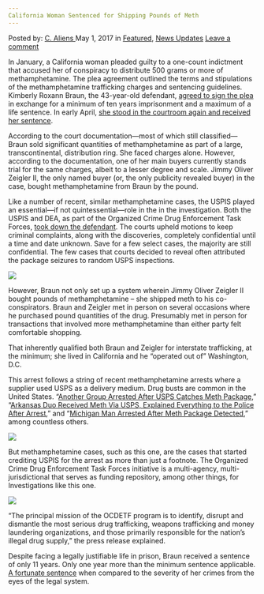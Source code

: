 ```yaml
---
California Woman Sentenced for Shipping Pounds of Meth
---
```

<article class="post-listing post-19532 post type-post status-publish format-standard has-post-thumbnail hentry category-deepdot-news category-news-updates tag-california tag-meth tag-pounds tag-sentenced tag-shipping tag-woman">
    <div class="post-inner">
    <p class="post-meta">
    <span>Posted by: <a href="https://www.deepdotweb.com/author/caliens/" title="">C. Aliens </a></span>
    <span>May 1, 2017</span>
    <span>in <a href="https://www.deepdotweb.com/category/deepdot-news/" rel="category tag">Featured</a>, <a href="https://www.deepdotweb.com/category/news-updates/" rel="category tag">News Updates</a></span>
    <span><a href="https://www.deepdotweb.com/2017/05/01/california-woman-sentenced-shipping-pounds-meth/#respond">Leave a comment</a></span>
    </p>
    <div class="clear"></div>
    <div class="entry">
    <p>In January, a California woman pleaded guilty to a one-count indictment that accused her of conspiracy to distribute 500 grams or more of methamphetamine. The plea agreement outlined the terms and stipulations of the methamphetamine trafficking charges and sentencing guidelines. Kimberly Roxann Braun, the 43-year-old defendant, <a href="https://www.scribd.com/document/345319387/Braun-Plea-Agreement">agreed to sign the plea</a> in exchange for a minimum of ten years imprisonment and a maximum of a life sentence. In early April, <a href="https://www.justice.gov/usao-edva/pr/california-drug-dealer-sentenced-prison-distributing-meth">she stood in the courtroom again and received her sentence</a>.</p>
    <p>According to the court documentation—most of which still classified—Braun sold significant quantities of methamphetamine as part of a large, transcontinental, distribution ring. She faced charges alone. However, according to the documentation, one of her main buyers currently stands trial for the same charges, albeit to a lesser degree and scale. Jimmy Oliver Zeigler II, the only named buyer (or, the only publicity revealed buyer) in the case, bought methamphetamine from Braun by the pound.</p>
    <p>Like a number of recent, similar methamphetamine cases, the USPIS played an essential—if not quintessential—role in the in the investigation. Both the USPIS and DEA, as part of the Organized Crime Drug Enforcement Task Forces, <a href="https://www.deepdotweb.com/tag/sentenced/">took down the defendant</a>. The courts upheld motions to keep criminal complaints, along with the discoveries, completely confidential until a time and date unknown. Save for a few select cases, the majority are still confidential. The few cases that courts decided to reveal often attributed the package seizures to random USPS inspections.</p>
    <p><img class="wp-image-19577 aligncenter" src="https://www.deepdotweb.com/wp-content/uploads/2017/04/word-image-68.jpeg" srcset="https://www.deepdotweb.com/wp-content/uploads/2017/04/word-image-68.jpeg 800w, https://www.deepdotweb.com/wp-content/uploads/2017/04/word-image-68-300x225.jpeg 300w" sizes="(max-width: 800px) 100vw, 800px" /></p>
    <p>However, Braun not only set up a system wherein Jimmy Oliver Zeigler II bought pounds of methamphetamine – she shipped meth to his co-conspirators. Braun and Zeigler met in person on several occasions where he purchased pound quantities of the drug. Presumably met in person for transactions that involved more methamphetamine than either party felt comfortable shopping.</p>
    <p>That inherently qualified both Braun and Zeigler for interstate trafficking, at the minimum; she lived in California and he “operated out of” Washington, D.C.</p>
    <p>This arrest follows a string of recent methamphetamine arrests where a supplier used USPS as a delivery medium. Drug busts are common in the United States. “<a href="https://www.deepdotweb.com/2017/04/02/another-group-arrested-usps-catches-meth-package/">Another Group Arrested After USPS Catches Meth Package</a>,” “<a href="https://www.deepdotweb.com/2016/12/26/arkansas-duo-received-meth-via-usps-explained-everything-police-arrest/">Arkansas Duo Received Meth Via USPS, Explained Everything to the Police After Arrest</a>,” and “<a href="https://www.deepdotweb.com/2016/08/10/michigan-man-arrested-meth-package-detected/">Michigan Man Arrested After Meth Package Detected</a>,” among countless others.</p>
    <p><img class="wp-image-19578 aligncenter" src="https://www.deepdotweb.com/wp-content/uploads/2017/04/word-image-69.jpeg" srcset="https://www.deepdotweb.com/wp-content/uploads/2017/04/word-image-69.jpeg 800w, https://www.deepdotweb.com/wp-content/uploads/2017/04/word-image-69-300x225.jpeg 300w" sizes="(max-width: 800px) 100vw, 800px" /></p>
    <p>But methamphetamine cases, such as this one, are the cases that started crediting USPIS for the arrest as more than just a footnote. The Organized Crime Drug Enforcement Task Forces initiative is a multi-agency, multi-jurisdictional that serves as funding repository, among other things, for Investigations like this one.</p>
    <p><img class="wp-image-19579 aligncenter" src="https://www.deepdotweb.com/wp-content/uploads/2017/04/word-image-70.jpeg" srcset="https://www.deepdotweb.com/wp-content/uploads/2017/04/word-image-70.jpeg 800w, https://www.deepdotweb.com/wp-content/uploads/2017/04/word-image-70-300x225.jpeg 300w" sizes="(max-width: 800px) 100vw, 800px" /></p>
    <p>“The principal mission of the OCDETF program is to identify, disrupt and dismantle the most serious drug trafficking, weapons trafficking and money laundering organizations, and those primarily responsible for the nation’s illegal drug supply,” the press release explained.</p>
    <p>Despite facing a legally justifiable life in prison, Braun received a sentence of only 11 years. Only one year more than the minimum sentence applicable. <a href="https://www.scribd.com/document/345319411/Braun-Letter">A fortunate sentence</a> when compared to the severity of her crimes from the eyes of the legal system.</p>
    </div>
    <span style="display:none"><a href="https://www.deepdotweb.com/tag/california/" rel="tag">california</a> <a href="https://www.deepdotweb.com/tag/meth/" rel="tag">meth</a> <a href="https://www.deepdotweb.com/tag/pounds/" rel="tag">pounds</a> <a href="https://www.deepdotweb.com/tag/sentenced/" rel="tag">sentenced</a> <a href="https://www.deepdotweb.com/tag/shipping/" rel="tag">shipping</a> <a href="https://www.deepdotweb.com/tag/woman/" rel="tag">woman</a></span> <span style="display:none" class="updated">2017-05-01</span>
    <div style="display:none" class="vcard author" itemprop="author" itemscope itemtype="http://schema.org/Person"><strong class="fn" itemprop="name"><a href="https://www.deepdotweb.com/author/caliens/" title="Posts by C. Aliens" rel="author">C. Aliens</a></strong></div>
    </div>
</article>

